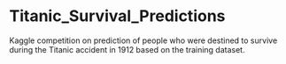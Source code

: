 # Titanic_Survival_Predictions
Kaggle competition on prediction of people who were destined to survive during the Titanic accident in 1912 based on the training dataset.
